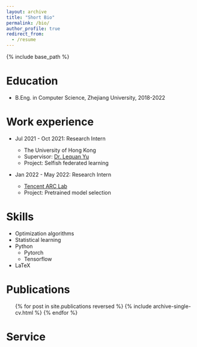```yaml
---
layout: archive
title: "Short Bio"
permalink: /bio/
author_profile: true
redirect_from:
  - /resume
---
```


{% include base_path %}

Education
======
* B.Eng. in Computer Science, Zhejiang University, 2018-2022
<!-- * Ph.D in Computer Science, CISPA Helmholtz Center for Information Security, 2022- -->

Work experience
======
* Jul 2021 - Oct 2021: Research Intern
  * The University of Hong Kong
  * Supervisor: [Dr. Lequan Yu](https://yulequan.github.io)
  * Project: Selfish federated learning

* Jan 2022 - May 2022: Research Intern
  * [Tencent ARC Lab](https://arc.tencent.com/en/index)
  * Project: Pretrained model selection
  
Skills
======
* Optimization algorithms
* Statistical learning
* Python
  * Pytorch
  * Tensorflow
* LaTeX

Publications
======
  <ul>{% for post in site.publications reversed %}
    {% include archive-single-cv.html %}
  {% endfor %}</ul>
  
<!-- Talks
======
  <ul>{% for post in site.talks %}
    {% include archive-single-talk-cv.html %}
  {% endfor %}</ul> -->
  
<!-- Teaching
======
  <ul>{% for post in site.teaching %}
    {% include archive-single-cv.html %}
  {% endfor %}</ul> -->
  
Service
======

